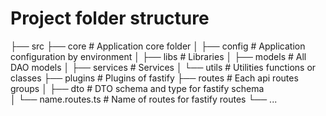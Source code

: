 Project folder structure
============================

├── src
    ├── core                 # Application core folder
    │   ├── config           # Application configuration by environment
    │   ├── libs             # Libraries
    │   ├── models           # All DAO models
    │   ├── services         # Services
    │   └── utils            # Utilities functions or classes
    ├── plugins              # Plugins of fastify
    ├── routes               # Each api routes groups
    │    ├── dto             # DTO schema and type for fastify schema  
    │    └── name.routes.ts  # Name of routes for fastify routes
    └── ...